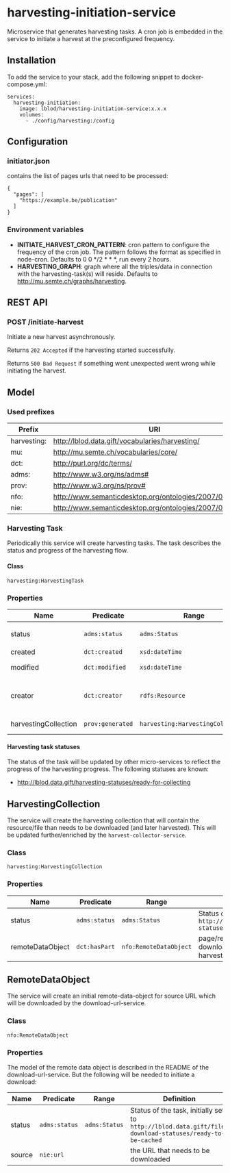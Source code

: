 # harvesting-initiation-service

Microservice that generates harvesting tasks. 
A cron job is embedded in the service to initiate a harvest at the preconfigured frequency.

## Installation

To add the service to your stack, add the following snippet to docker-compose.yml:

```
services:
  harvesting-initiation:
    image: lblod/harvesting-initiation-service:x.x.x
    volumes:
      - ./config/harvesting:/config
```

## Configuration

### initiator.json

contains the list of pages urls that need to be processed:

```
{
  "pages": [
    "https://example.be/publication"
  ]
}
```

### Environment variables

 - **INITIATE_HARVEST_CRON_PATTERN**: cron pattern to configure the frequency of the cron job. 
   The pattern follows the format as specified in node-cron. Defaults to 0 0 */2 * * *, run every 2 hours.
 - **HARVESTING_GRAPH**: graph where all the triples/data in connection with the harvesting-task(s) will reside. 
   Defaults to <http://mu.semte.ch/graphs/harvesting>.
   
## REST API

### POST /initiate-harvest

Initiate a new harvest asynchronously.

Returns `202 Accepted` if the harvesting started successfully.

Returns `500 Bad Request` if something went unexpected went wrong while initiating the harvest.

## Model

### Used prefixes

Prefix | URI 
--- | --- 
harvesting: |  <http://lblod.data.gift/vocabularies/harvesting/>
mu:  | <http://mu.semte.ch/vocabularies/core/>
dct:  | <http://purl.org/dc/terms/>
adms: | <http://www.w3.org/ns/adms#>
prov: | <http://www.w3.org/ns/prov#>
nfo: | <http://www.semanticdesktop.org/ontologies/2007/03/22/nfo#>
nie: | <http://www.semanticdesktop.org/ontologies/2007/01/19/nie#>

### Harvesting Task

Periodically this service will create harvesting tasks. The task describes the status and progress of the harvesting flow.

#### Class

`harvesting:HarvestingTask`

### Properties

 Name | Predicate | Range | Definition 
--- | --- | --- | ---
status | `adms:status` | `adms:Status` | Status of the task, initially set to `http://lblod.data.gift/harvesting-statuses/ready-for-collecting`
created |`dct:created`|`xsd:dateTime`| Datetime of creation of the task
modified |`dct:modified`|`xsd:dateTime`| Datetime on which the task was modified
creator |`dct:creator`|`rdfs:Resource`| Creator of the task, in this case the harvest-initiation-service <http://lblod.data.gift/services/harvest-initiation-service>
harvestingCollection |`prov:generated`|`harvesting:HarvestingCollection`| HarvestingCollection generated by the task

#### Harvesting task statuses

The status of the task will be updated by other micro-services to reflect the progress of the harvesting progress. The following statuses are known:

- http://lblod.data.gift/harvesting-statuses/ready-for-collecting

## HarvestingCollection

The service will create the harvesting collection that will contain the resource/file than needs to be downloaded (and later harvested). This will be updated further/enriched by the `harvest-collector-service`.

### Class

`harvesting:HarvestingCollection`


### Properties

 Name | Predicate | Range | Definition 
--- | --- | --- | ---
status | `adms:status` | `adms:Status`| Status of the task, initially set to `http://lblod.data.gift/collecting-statuses/not-started`
remoteDataObject | `dct:hasPart` | `nfo:RemoteDataObject` | page/resource to be downloaded/collected for this harvesting task

## RemoteDataObject

The service will create an initial remote-data-object for source URL which will be downloaded by the download-url-service.

### Class

`nfo:RemoteDataObject`

### Properties

The model of the remote data object is described in the README of the download-url-service. 
But the following will be needed to initiate a download:

 Name | Predicate | Range | Definition 
--- | --- | --- | ---
status | `adms:status` | `adms:Status`| Status of the task, initially set to `http://lblod.data.gift/file-download-statuses/ready-to-be-cached`
source |`nie:url`| | the URL that needs to be downloaded